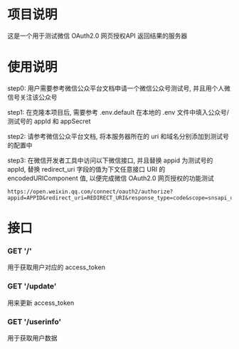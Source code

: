 # 项目说明
这是一个用于测试微信 OAuth2.0 网页授权API 返回结果的服务器

# 使用说明
step0: 用户需要参考微信公众平台文档申请一个微信公众号测试号, 并且用个人微信号关注该公众号

step1: 在克隆本项目后, 需要参考 .env.default 在本地的 .env 文件中填入公众号/测试号的 appId 和 appSecret 

step2: 请参考微信公众平台文档, 将本服务器所在的 uri 和域名分别添加到测试号的配置中

  step3: 在微信开发者工具中访问以下微信接口, 并且替换 appid 为测试号的 appId, 替换 redirect_uri 字段的值为下文任意接口 URI 的encodedURIComponent 值, 以便完成微信 OAuth2.0 网页授权的功能测试
```
https://open.weixin.qq.com/connect/oauth2/authorize?appid=APPID&redirect_uri=REDIRECT_URI&response_type=code&scope=snsapi_userinfo&state=STATE#wechat_redirect
```

# 接口
### GET '/'
用于获取用户对应的 access_token

### GET '/update'
用来更新 access_token

### GET '/userinfo'
用于获取用户数据
